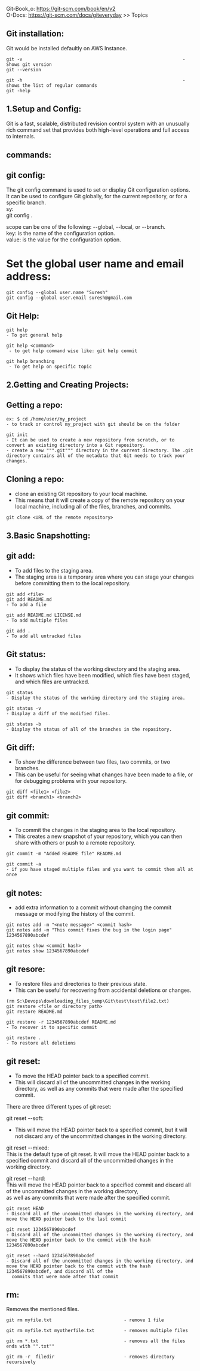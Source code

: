 Git-Book_o: https://git-scm.com/book/en/v2  
O-Docs:  https://git-scm.com/docs/giteveryday  >> Topics  


Git installation: 
-----------------
Git would be installed defaultly on AWS Instance.
```
git -v                                                            - Shows git version  
git --version  

git -h                                                            - shows the list of regular commands  
git -help  
```
1.Setup and Config:  
----------------

Git is a fast, scalable, distributed revision control system with an unusually rich command set that provides both high-level operations and full access to internals.  

commands:  
----------

git config: 
---------
The git config command is used to set or display Git configuration options.   
It can be used to configure Git globally, for the current repository, or for a specific branch.   
sy:   
git config <scope>.<key> <value>  

scope can be one of the following: --global, --local, or --branch.  
key: is the name of the configuration option.  
value:  is the value for the configuration option.  

# Set the global user name and email address:  
```
git config --global user.name "Suresh"  
git config --global user.email suresh@gmail.com  
```
Git Help:  
-------
```
git help
- To get general help

git help <command>
 - to get help command wise like: git help commit

git help branching
 - To get help on specific topic
```

2.Getting and Creating Projects:  
---------------

Getting a repo:  
---------------
```
ex: $ cd /home/user/my_project
- to track or control my_project with git should be on the folder  

git init
- It can be used to create a new repository from scratch, or to convert an existing directory into a Git repository.
- create a new """.git""" directory in the current directory. The .git directory contains all of the metadata that Git needs to track your changes.    
```
Cloning a repo:     
----------------
- clone an existing Git repository to your local machine.  
- This means that it will create a copy of the remote repository on your local machine, including all of the files, branches, and commits.  
```
git clone <URL of the remote repository>  
```
3.Basic Snapshotting:
---------------------

git add:
----
- To add files to the staging area.      
- The staging area is a temporary area where you can stage your changes before committing them to the local repository.  
```
git add <file>  
git add README.md
- To add a file

git add README.md LICENSE.md
- To add multiple files

git add .
- To add all untracked files
```
Git status:  
---------
- To display the status of the working directory and the staging area.
- It shows which files have been modified, which files have been staged, and which files are untracked.
```
git status  
- Display the status of the working directory and the staging area.  

git status -v   
- Display a diff of the modified files.  

git status -b   
- Display the status of all of the branches in the repository. 
```
Git diff:  
----------
- To show the difference between two files, two commits, or two branches.
- This can be useful for seeing what changes have been made to a file, or for debugging problems with your repository.
```
git diff <file1> <file2>
git diff <branch1> <branch2>

```

git commit:
-----
- To commit the changes in the staging area to the local repository.
- This creates a new snapshot of your repository, which you can then share with others or push to a remote repository.

```
git commit -m "Added README file" README.md

git commit -a
- if you have staged multiple files and you want to commit them all at once
```
git notes:  
-----------
- add extra information to a commit without changing the commit message or modifying the history of the commit.  
```
git notes add -m "<note message>" <commit hash>
git notes add -m "This commit fixes the bug in the login page" 1234567890abcdef

git notes show <commit hash>  
git notes show 1234567890abcdef
```
git resore:  
-----------
- To restore files and directories to their previous state.
- This can be useful for recovering from accidental deletions or changes.
```
(rm S:\Devops\downloading_files_temp\Git\test\test\file2.txt)
git restore <file or directory path>
git restore README.md

git restore -r 1234567890abcdef README.md
- To recover it to specific commit

git restore .
- To restore all deletions
```
git reset:  
-----------
- To move the HEAD pointer back to a specified commit.    
- This will discard all of the uncommitted changes in the working directory, as well as any commits that were made after the specified commit.
  
There are three different types of git reset:   

git reset --soft:   
- This will move the HEAD pointer back to a specified commit, but it will not discard any of the uncommitted changes in the working directory.
  
git reset --mixed:   
This is the default type of git reset. It will move the HEAD pointer back to a specified commit and discard all of the uncommitted changes in the working directory.  

git reset --hard:   
This will move the HEAD pointer back to a specified commit and discard all of the uncommitted changes in the working directory,   
as well as any commits that were made after the specified commit.  
```
git reset HEAD  
- Discard all of the uncommitted changes in the working directory, and move the HEAD pointer back to the last commit

git reset 1234567890abcdef   
- Discard all of the uncommitted changes in the working directory, and move the HEAD pointer back to the commit with the hash 1234567890abcdef  

git reset --hard 1234567890abcdef
- Discard all of the uncommitted changes in the working directory, and move the HEAD pointer back to the commit with the hash 1234567890abcdef, and discard all of the   
  commits that were made after that commit  
```
rm:
---
Removes the mentioned files.  
```
git rm myfile.txt                           - remove 1 file    

git rm myfile.txt myotherfile.txt           - removes multiple files    

git rm *.txt                                - removes all the files ends with "".txt""  

git rm -r  filedir                          - removes directory recursively  
